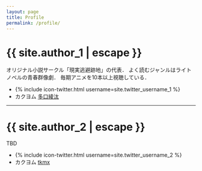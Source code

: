 ```yaml
---
layout: page
title: Profile
permalink: /profile/
---
```


# {{ site.author_1 | escape }}
オリジナル小説サークル「現実逃避跡地」の代表．
よく読むジャンルはライトノベルの青春群像劇．
毎期アニメを10本以上視聴している．
<ul class="social-media-list">
    <li>{% include icon-twitter.html username=site.twitter_username_1 %}</li>
    <li>カクヨム <a href="https://kakuyomu.jp/users/ayata_taguchi">多口綾汰</a></li>
</ul>


<hr>

# {{ site.author_2 | escape }}
TBD
<ul class="social-media-list">
    <li>{% include icon-twitter.html username=site.twitter_username_2 %}</li>
    <li>カクヨム <a href="https://kakuyomu.jp/users/tkmx">tkmx</a></li>
</ul>